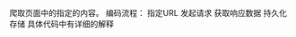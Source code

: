 爬取页面中的指定的内容。
        编码流程：
            指定URL
            发起请求
            获取响应数据
            持久化存储
具体代码中有详细的解释
